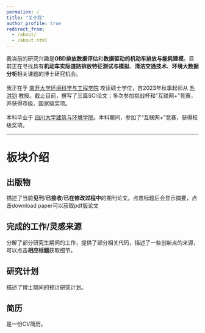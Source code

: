```yaml
---
permalink: /
title: "关于我"
author_profile: true
redirect_from: 
  - /about/
  - /about.html
---
```


我当前的研究兴趣是**OBD排放数据评估**和**数据驱动的机动车排放与能耗建模**。目前正在寻找具有**机动车实际道路排放特征测试与模拟**、**清洁交通技术**、**环境大数据分析**相关课题的博士研究机会。  
<br>
我正在于 <a href="https://env.nankai.edu.cn">南开大学环境科学与工程学院</a> 攻读硕士学位，自2023年秋季起师从 <a href="https://env.nankai.edu.cn/2019/0612/c14180a177249/page.htm">毛洪钧</a> 教授。截止目前，撰写了三篇SCI论文；多次参加挑战杯和"互联网+"竞赛，并获得市级、国家级奖项。  
<br/>
本科毕业于 <a href="https://acem.scu.edu.cn/">四川大学建筑与环境学院</a>。本科期间，参加了“互联网+”竞赛，获得校级奖项。


---
# 板块介绍  
## 出版物
描述了当前**见刊**/**已接收**/**已在修改过程中**的期刊论文。点击标题后会显示摘要，点击download paper可以获取pdf版论文  
## 完成的工作/灵感来源
分解了部分研究生期间的工作，提供了部分相关代码，描述了一些创新点的来源，可以点击**相应标题**获取细节。  
## 研究计划
描述了博士期间的预计研究计划。  
## 简历
是一份CV简历。
